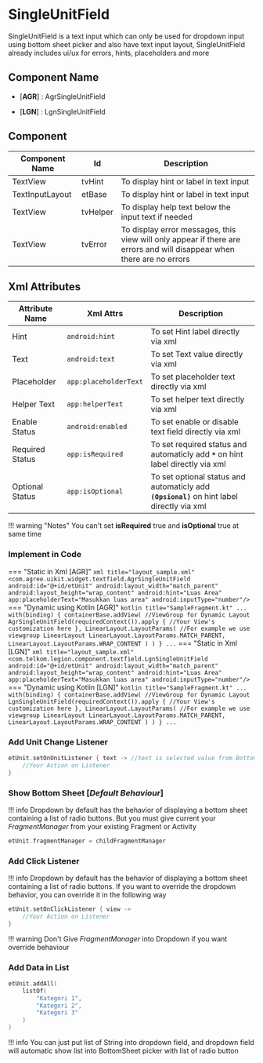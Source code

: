 # SingleUnitField

SingleUnitField is a text input which can only be used for dropdown input using bottom sheet picker and also have text input layout, SingleUnitField already includes ui/ux for errors, hints, placeholders and more

## Component Name

* [**AGR**] : AgrSingleUnitField

* [**LGN**] : LgnSingleUnitField

## Component

|Component Name|Id|Description|
|---|---|---|
|TextView|tvHint|To display hint or label in text input|
|TextInputLayout|etBase|To display hint or label in text input|
|TextView|tvHelper|To display help text below the input text if needed|
|TextView|tvError|To display error messages, this view will only appear if there are errors and will disappear when there are no errors|

## Xml Attributes

|Attribute Name|Xml Attrs|Description|
|---|---|---|
|Hint|`android:hint`|To set Hint label directly via xml|
|Text|`android:text`|To set Text value directly via xml|
|Placeholder|`app:placeholderText`|To set placeholder text directly via xml|
|Helper Text|`app:helperText`|To set helper text directly via xml|
|Enable Status|`android:enabled`|To set enable or disable text field directly via xml|
|Required Status|`app:isRequired`|To set required status and automaticly add **`*`** on hint label directly via xml|
|Optional Status|`app:isOptional`|To set optional status and automaticly add **`(Opsional)`** on hint label directly via xml|

!!! warning "Notes"
    You can't set **isRequired** true and **isOptional** true at same time

### Implement in Code

=== "Static in Xml [AGR]"
    ``` xml title="layout_sample.xml"
    <com.agree.uikit.widget.textfield.AgrSingleUnitField
            android:id="@+id/etUnit"
            android:layout_width="match_parent"
            android:layout_height="wrap_content"
            android:hint="Luas Area"
            app:placeholderText="Masukkan luas area"
            android:inputType="number"/>
    ```
=== "Dynamic using Kotlin [AGR]"
    ``` kotlin title="SampleFragment.kt"
    ...
    with(binding) {
        containerBase.addView( //ViewGroup for Dynamic Layout
            AgrSingleUnitField(requiredContext()).apply {
                //Your View's customization here
            },
            LinearLayout.LayoutParams( //For example we use viewgroup LinearLayout
                LinearLayout.LayoutParams.MATCH_PARENT,
                LinearLayout.LayoutParams.WRAP_CONTENT
            )
        )
    }
    ...
    ```
=== "Static in Xml [LGN]"
    ``` xml title="layout_sample.xml"
    <com.telkom.legion.component.textfield.LgnSingleUnitField
            android:id="@+id/etUnit"
            android:layout_width="match_parent"
            android:layout_height="wrap_content"
            android:hint="Luas Area"
            app:placeholderText="Masukkan luas area"
            android:inputType="number"/>
    ```
=== "Dynamic using Kotlin [LGN]"
    ``` kotlin title="SampleFragment.kt"
    ...
    with(binding) {
        containerBase.addView( //ViewGroup for Dynamic Layout
            LgnSingleUnitField(requiredContext()).apply {
                //Your View's customization here
            },
            LinearLayout.LayoutParams( //For example we use viewgroup LinearLayout
                LinearLayout.LayoutParams.MATCH_PARENT,
                LinearLayout.LayoutParams.WRAP_CONTENT
            )
        )
    }
    ...
    ```

### Add Unit Change Listener

```kotlin title="SampleFragment.kt"
etUnit.setOnUnitListener { text -> //text is selected value from BottomSheet
    //Your Action on Listener
}
```

### Show Bottom Sheet [***Default Behaviour***]

!!! info
    Dropdown by default has the behavior of displaying a bottom sheet containing a list of radio buttons.
    But you must give current your *FragmentManager* from your existing Fragment or Activity

```kotlin title="SampleFragment.kt"
etUnit.fragmentManager = childFragmentManager
```

### Add Click Listener

!!! info
    Dropdown by default has the behavior of displaying a bottom sheet containing a list of radio buttons. If you want to override the dropdown behavior, you can override it in the following way

```kotlin title="SampleFragment.kt"
etUnit.setOnClickListener { view ->
    //Your Action on Listener
}
```

!!! warning
    Don't Give *FragmentManager* into Dropdown if you want override behaviour

### Add Data in List

```kotlin title="SampleFragment.kt"
etUnit.addAll(
    listOf(
        "Kategori 1",
        "Kategori 2",
        "Kategori 3"
    )
)
```

!!! info
    You can just put list of String into dropdown field, and dropdown field will automatic show list into BottomSheet picker with list of radio button
